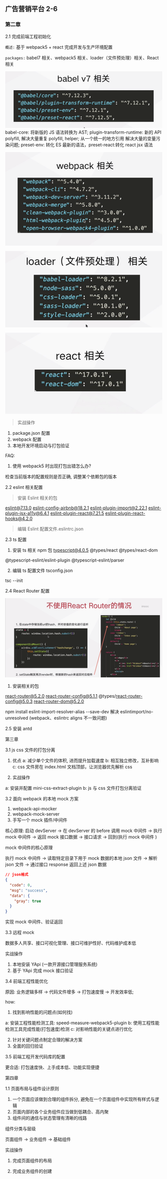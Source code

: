 ## 广告营销平台 2-6

### 第二章

2.1 完成前端工程初始化

`概述:` 基于 webpack5 + react 完成开发与生产环境配置

`packages:` babel7 相关、webpack5 相关、loader（文件预处理）相关、React 相关

![babel](./docs/babel.png) babel-core: 将新版的 JS 语法转换为 AST; plugin-transform-runtime: 新的 API polyfill, 解决大量重复 polyfill, helper; 从一个统一的地方引用 解决大量的变量污染问题; preset-env: 转化 ES 最新的语法，preset-react:转化 react jsx 语法

![webpack](./docs/webpack.png)

![loader](./docs/loader.png)

![react](./docs//react.png)

> 实战操作

1. package.json 配置
2. webpack 配置
3. 本地开发环境启动与打包验证

FAQ:

1. 使用 webpack5 时出现打包出错怎么办?

检查当前版本的配置规则是否正确, 调整某个依赖包的版本

2.2 eslint 相关配置

> 安装 Eslint 相关的包

eslint@7.13.0 eslint-config-airbnb@18.2.1 eslint-plugin-import@2.22.1 eslint-plugin-jsx-a11y@6.4.1 eslint-plugin-react@7.21.5 eslint-plugin-react-hooks@4.2.0

> 编辑 Eslint 配置文件.eslintrc.json

2.3 ts 配置

1. 安装 ts 相关 npm 包
   typescript@4.0.5 @types/react @types/react-dom

@typescript-eslint/eslint-plugin @typescript-eslint/parser

2. 编辑 ts 配置文件 tsconfig.json

tsc --init

2.4 React Router 配置

![beforehash](./docs/before_hash.png)

1. 安装相关的包

react-router@5.2.0 react-router-config@5.1.1 @types/react-router-config@5.0.3 react-router-dom@5.2.0

npm install eslint-import-resolver-alias --save-dev 解决 eslintimport/no-unresolved (webpack、eslintrc aligns 不一致问题)

2.5 安装 antd

第三章

3.1 js css 文件的打包分离

1. 优点
   a: 减少单个文件的体积, 进而提升加载速度
   b: 相互独立修改，互补影响
   c: css 文件房在 index.html 文档顶部，让浏览器优先解析 css

2. 实战操作

a: 安装并配置 mini-css-extract-plugin
b: js 与 css 文件打包分离验证

3.2 面向 webpack 的本地 mock 方案

1. webpack-api-mocker
2. webpack-mock-server
3. 手写一个 mock 插件/中间件

核心原理: 启动 devServer -> 在 devServer 的 before 调用 mock 中间件 -> 执行 mock 中间件 -> 返回 mock 接口数据 -> 接口请求 -> 回到(执行 mock 中间件 )

mock 中间件的核心原理

执行 mock 中间件 -> 读取特定目录下用于 mock 数据的本地 json 文件 -> 解析 json 文件 -> 通过接口 response 返回上述 json 数据

```json
// json格式
{
  "code": 0,
  "msg": "success",
  "data": {
    "gray": true
  }
}
```

实现 mock 中间件、验证返回

3.3 远程 mock

数据多人共享、接口可视化管理、接口可维护性好、代码维护成本低

实战操作

1. 本地安装 YApi (一款开源接口管理服务系统)
2. 基于 YApi 完成 mock 接口验证

3.4 前端工程性能优化

原因: 业务逻辑多样 -> 代码文件增多 -> 打包速度慢 -> 开发效率低;

how:

1. 找到影响性能的问题点(如何找)

a: 安装工程性能检测工具: speed-measure-webpack5-plugin
b: 使用工程性能检测工具完成性能(打包速度)检测
c: 对影响性能的关键点进行优化

2. 针对关键问题点制定合理的解决方案
3. 全面的回归验证

3.5 前端工程开发代码库的配置

更合适: 打包速度快、上手成本低、功能实现便捷

第四章

1.1 页面布局与组件设计原则

1. 一个页面应该做到合理的组件拆分, 避免在一个页面组件中实现所有样式与逻辑
2. 页面内部的各个业务组件应当做到低耦合、高内聚
3. 组件间的通信与状态管理有清晰的线路

组件分类与层级

页面组件 -> 业务组件 -> 基础组件

实战操作

1. 完成页面组件的布局

2. 完成业务组件的创建
